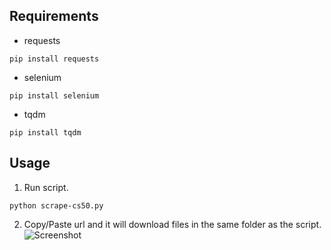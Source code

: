 ## Requirements
- requests
```
pip install requests
```
- selenium
```
pip install selenium
```
- tqdm
```
pip install tqdm
```

## Usage
1. Run script.
```
python scrape-cs50.py
```
2. Copy/Paste url and it will download files in the same folder as the script.
![Screenshot](https://github.com/user-attachments/assets/d8159426-0d7f-4fce-a9ac-f1d16202d49b)
